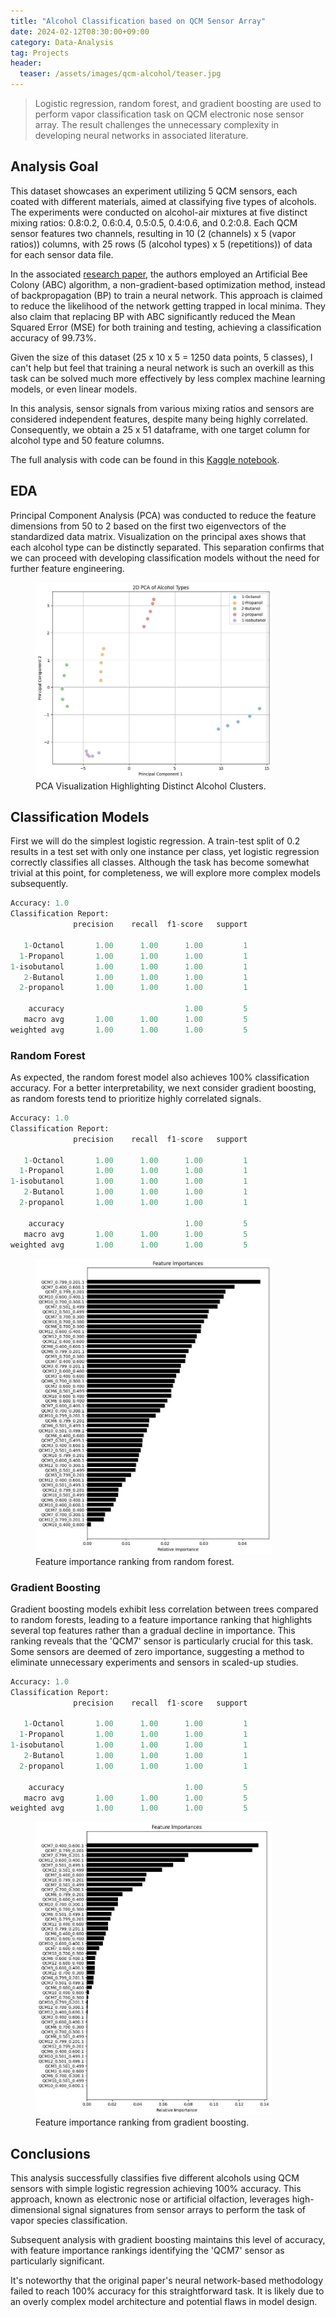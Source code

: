 ```yaml
---
title: "Alcohol Classification based on QCM Sensor Array"
date: 2024-02-12T08:30:00+09:00
category: Data-Analysis
tag: Projects
header:
  teaser: /assets/images/qcm-alcohol/teaser.jpg
---
```


> Logistic regression, random forest, and gradient boosting are used to perform vapor classification task on QCM electronic nose sensor array. The result challenges the unnecessary complexity in developing neural networks in associated literature.

## Analysis Goal

This dataset showcases an experiment utilizing 5 QCM sensors, each coated with different materials, aimed at classifying five types of alcohols. The experiments were conducted on alcohol-air mixtures at five distinct mixing ratios: 0.8:0.2, 0.6:0.4, 0.5:0.5, 0.4:0.6, and 0.2:0.8. Each QCM sensor features two channels, resulting in 10 (2 (channels) x 5 (vapor ratios)) columns, with 25 rows (5 (alcohol types) x 5 (repetitions)) of data for each sensor data file.

In the associated [research paper](https://www.researchgate.net/publication/334528797_Classification_of_alcohols_obtained_by_QCM_sensors_with_different_characteristics_using_ABC_based_neural_network), the authors employed an Artificial Bee Colony (ABC) algorithm, a non-gradient-based optimization method, instead of backpropagation (BP) to train a neural network. This approach is claimed to reduce the likelihood of the network getting trapped in local minima. They also claim that replacing BP with ABC significantly reduced the Mean Squared Error (MSE) for both training and testing, achieving a classification accuracy of 99.73%.

Given the size of this dataset (25 x 10 x 5 = 1250 data points, 5 classes), I can't help but feel that training a neural network is such an overkill as this task can be solved much more effectively by less complex machine learning models, or even linear models.

In this analysis, sensor signals from various mixing ratios and sensors are considered independent features, despite many being highly correlated. Consequently, we obtain a 25 x 51 dataframe, with one target column for alcohol type and 50 feature columns.

The full analysis with code can be found in this [Kaggle notebook](https://www.kaggle.com/code/chaozhuang/alcohol-classification-w-qcm-sensors).


## EDA

Principal Component Analysis (PCA) was conducted to reduce the feature dimensions from 50 to 2 based on the first two eigenvectors of the standardized data matrix. Visualization on the principal axes shows that each alcohol type can be distinctly separated. This separation confirms that we can proceed with developing classification models without the need for further feature engineering.

<figure style="width: 75%" class="align-center">
  <img src="/assets/images/qcm-alcohol/fig1.jpg" alt="PCA scatter plot showing clear separation among five alcohol types, illustrating the effectiveness of dimensional reduction in distinguishing vapor signatures.">
  <figcaption>PCA Visualization Highlighting Distinct Alcohol Clusters.</figcaption>
</figure>

## Classification Models

First we will do the simplest logistic regression. A train-test split of 0.2 results in a test set with only one instance per class, yet logistic regression correctly classifies all classes. Although the task has become somewhat trivial at this point, for completeness, we will explore more complex models subsequently.

```python
Accuracy: 1.0
Classification Report:
              precision    recall  f1-score   support

   1-Octanol       1.00      1.00      1.00         1
  1-Propanol       1.00      1.00      1.00         1
1-isobutanol       1.00      1.00      1.00         1
   2-Butanol       1.00      1.00      1.00         1
  2-propanol       1.00      1.00      1.00         1

    accuracy                           1.00         5
   macro avg       1.00      1.00      1.00         5
weighted avg       1.00      1.00      1.00         5
```

### Random Forest

As expected, the random forest model also achieves 100% classification accuracy. For a better interpretability, we next consider gradient boosting, as random forests tend to prioritize highly correlated signals.

```python
Accuracy: 1.0
Classification Report:
              precision    recall  f1-score   support

   1-Octanol       1.00      1.00      1.00         1
  1-Propanol       1.00      1.00      1.00         1
1-isobutanol       1.00      1.00      1.00         1
   2-Butanol       1.00      1.00      1.00         1
  2-propanol       1.00      1.00      1.00         1

    accuracy                           1.00         5
   macro avg       1.00      1.00      1.00         5
weighted avg       1.00      1.00      1.00         5
```

<figure style="width: 75%" class="align-center">
  <img src="/assets/images/qcm-alcohol/fig2.jpg" alt="Bar graph depicting feature importance as identified by a random forest model, with significant emphasis on certain QCM sensors over others.">
  <figcaption>Feature importance ranking from random forest.</figcaption>
</figure>

### Gradient Boosting

Gradient boosting models exhibit less correlation between trees compared to random forests, leading to a feature importance ranking that highlights several top features rather than a gradual decline in importance. This ranking reveals that the 'QCM7' sensor is particularly crucial for this task. Some sensors are deemed of zero importance, suggesting a method to eliminate unnecessary experiments and sensors in scaled-up studies.

```python
Accuracy: 1.0
Classification Report:
              precision    recall  f1-score   support

   1-Octanol       1.00      1.00      1.00         1
  1-Propanol       1.00      1.00      1.00         1
1-isobutanol       1.00      1.00      1.00         1
   2-Butanol       1.00      1.00      1.00         1
  2-propanol       1.00      1.00      1.00         1

    accuracy                           1.00         5
   macro avg       1.00      1.00      1.00         5
weighted avg       1.00      1.00      1.00         5
```

<figure style="width: 75%" class="align-center">
  <img src="/assets/images/qcm-alcohol/fig3.jpg" alt="Feature importance ranking from gradient boosting highlights 'QCM7' as pivotal, with a sharp distinction between influential and negligible sensors.">
  <figcaption>Feature importance ranking from gradient boosting.</figcaption>
</figure>

## Conclusions

This analysis successfully classifies five different alcohols using QCM sensors with simple logistic regression achieving 100% accuracy. This approach, known as electronic nose or artificial olfaction, leverages high-dimensional signal signatures from sensor arrays to perform the task of vapor species classification.

Subsequent analysis with gradient boosting maintains this level of accuracy, with feature importance rankings identifying the 'QCM7' sensor as particularly significant.

It's noteworthy that the original paper's neural network-based methodology failed to reach 100% accuracy for this straightforward task. It is likely due to an overly complex model architecture and potential flaws in model design.